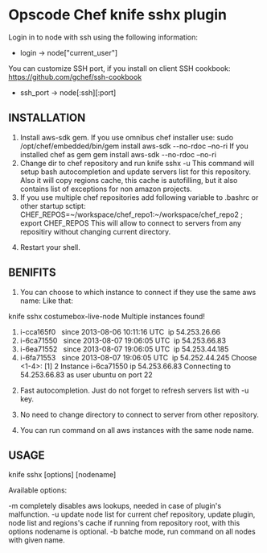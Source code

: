 Opscode Chef knife sshx plugin 
==========

Login in to node with ssh using the following information:

* login -> node["current_user"]

You can customize SSH port, if you install on client SSH cookbook: https://github.com/gchef/ssh-cookbook

* ssh_port -> node[:ssh][:port]


INSTALLATION
------------
1) Install aws-sdk gem.
If you  use omnibus chef installer use:
sudo /opt/chef/embedded/bin/gem install aws-sdk --no-rdoc –no-ri
If you installed chef as gem
gem install aws-sdk --no-rdoc –no-ri
2) Change dir to chef repository and run
knife sshx -u
This command will setup bash autocompletion and update servers list for this repository. Also it will copy regions cache, this cache is autofilling, but it also contains list of exceptions for non amazon projects. 
3) If you use multiple chef repositories add following variable to .bashrc or other startup sctipt:
CHEF_REPOS=~/workspace/chef_repo1:~/workspace/chef_repo2 ; export CHEF_REPOS
This will allow to connect to servers from any repositiry without changing current directory.
4. Restart your shell.

BENIFITS
--------
1) You can choose to which instance to connect if they use the same aws name:
Like that:

knife sshx costumebox-live-node
Multiple instances found!
1. i-cca165f0   since 2013-08-06 10:11:16 UTC  ip 54.253.26.66
2. i-6ca71550   since 2013-08-07 19:06:05 UTC  ip 54.253.66.83
3. i-6ea71552   since 2013-08-07 19:06:05 UTC  ip 54.253.44.185
4. i-6fa71553   since 2013-08-07 19:06:05 UTC  ip 54.252.44.245
Choose <1-4>: [1] 2
Instance i-6ca71550 ip 54.253.66.83
Connecting to 54.253.66.83 as user ubuntu on port 22

2) Fast autocompletion. Just do not forget to refresh servers list with -u key.

3) No need to change directory to connect to server from other repository.

4) You can run command on all aws instances with the same node name.

USAGE
-----
knife sshx [options] [nodename]

Available options:

 -m      completely disables aws lookups, needed in case of plugin's malfunction.
 -u      update node list for current chef repository, update plugin, node list and regions's cache if running from                 repository root, with this options nodename is optional.
 -b      batche mode,  run command on all nodes with given name. 	
